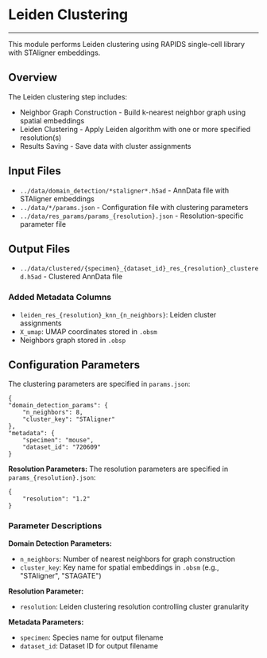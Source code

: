 # Leiden Clustering
---
This module performs Leiden clustering using RAPIDS single-cell library with STAligner embeddings.

## Overview

The Leiden clustering step includes:

- Neighbor Graph Construction - Build k-nearest neighbor graph using spatial embeddings
- Leiden Clustering - Apply Leiden algorithm with one or more specified resolution(s)
- Results Saving - Save data with cluster assignments

## Input Files

- `../data/domain_detection/*staligner*.h5ad` - AnnData file with STAligner embeddings 
- `../data/*/params.json` - Configuration file with clustering parameters
- `../data/res_params/params_{resolution}.json` - Resolution-specific parameter file

## Output Files

- `../data/clustered/{specimen}_{dataset_id}_res_{resolution}_clustered.h5ad` - Clustered AnnData file

### Added Metadata Columns

- `leiden_res_{resolution}_knn_{n_neighbors}`: Leiden cluster assignments
- `X_umap`: UMAP coordinates stored in `.obsm`
- Neighbors graph stored in `.obsp`

## Configuration Parameters

The clustering parameters are specified in `params.json`:

    {
    "domain_detection_params": {
        "n_neighbors": 8,
        "cluster_key": "STAligner"
    },
    "metadata": {
        "specimen": "mouse",
        "dataset_id": "720609"
    }

**Resolution Parameters:**
The resolution parameters are specified in `params_{resolution}.json`:

    {
        "resolution": "1.2"
    }

### Parameter Descriptions

**Domain Detection Parameters:**
- `n_neighbors`: Number of nearest neighbors for graph construction 
- `cluster_key`: Key name for spatial embeddings in `.obsm` (e.g., "STAligner", "STAGATE")

**Resolution Parameter:**
- `resolution`: Leiden clustering resolution controlling cluster granularity

**Metadata Parameters:**
- `specimen`: Species name for output filename
- `dataset_id`: Dataset ID for output filename
